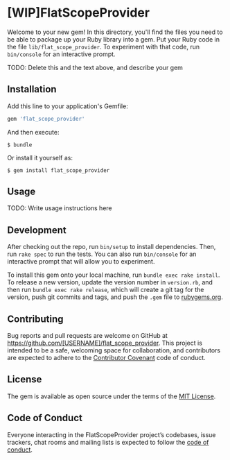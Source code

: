 # [WIP]FlatScopeProvider

Welcome to your new gem! In this directory, you'll find the files you need to be able to package up your Ruby library into a gem. Put your Ruby code in the file `lib/flat_scope_provider`. To experiment with that code, run `bin/console` for an interactive prompt.

TODO: Delete this and the text above, and describe your gem

## Installation

Add this line to your application's Gemfile:

```ruby
gem 'flat_scope_provider'
```

And then execute:

    $ bundle

Or install it yourself as:

    $ gem install flat_scope_provider

## Usage

TODO: Write usage instructions here

## Development

After checking out the repo, run `bin/setup` to install dependencies. Then, run `rake spec` to run the tests. You can also run `bin/console` for an interactive prompt that will allow you to experiment.

To install this gem onto your local machine, run `bundle exec rake install`. To release a new version, update the version number in `version.rb`, and then run `bundle exec rake release`, which will create a git tag for the version, push git commits and tags, and push the `.gem` file to [rubygems.org](https://rubygems.org).

## Contributing

Bug reports and pull requests are welcome on GitHub at https://github.com/[USERNAME]/flat_scope_provider. This project is intended to be a safe, welcoming space for collaboration, and contributors are expected to adhere to the [Contributor Covenant](http://contributor-covenant.org) code of conduct.

## License

The gem is available as open source under the terms of the [MIT License](https://opensource.org/licenses/MIT).

## Code of Conduct

Everyone interacting in the FlatScopeProvider project’s codebases, issue trackers, chat rooms and mailing lists is expected to follow the [code of conduct](https://github.com/[USERNAME]/flat_scope_provider/blob/master/CODE_OF_CONDUCT.md).

